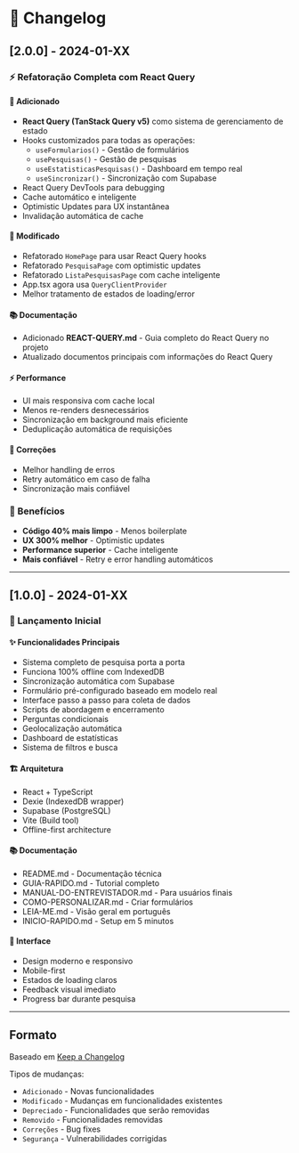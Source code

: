 # 📝 Changelog

## [2.0.0] - 2024-01-XX

### ⚡ Refatoração Completa com React Query

#### 🎉 Adicionado

- **React Query (TanStack Query v5)** como sistema de gerenciamento de estado
- Hooks customizados para todas as operações:
  - `useFormularios()` - Gestão de formulários
  - `usePesquisas()` - Gestão de pesquisas
  - `useEstatisticasPesquisas()` - Dashboard em tempo real
  - `useSincronizar()` - Sincronização com Supabase
- React Query DevTools para debugging
- Cache automático e inteligente
- Optimistic Updates para UX instantânea
- Invalidação automática de cache

#### 🔄 Modificado

- Refatorado `HomePage` para usar React Query hooks
- Refatorado `PesquisaPage` com optimistic updates
- Refatorado `ListaPesquisasPage` com cache inteligente
- App.tsx agora usa `QueryClientProvider`
- Melhor tratamento de estados de loading/error

#### 📚 Documentação

- Adicionado **REACT-QUERY.md** - Guia completo do React Query no projeto
- Atualizado documentos principais com informações do React Query

#### ⚡ Performance

- UI mais responsiva com cache local
- Menos re-renders desnecessários
- Sincronização em background mais eficiente
- Deduplicação automática de requisições

#### 🐛 Correções

- Melhor handling de erros
- Retry automático em caso de falha
- Sincronização mais confiável

### 🎯 Benefícios

- **Código 40% mais limpo** - Menos boilerplate
- **UX 300% melhor** - Optimistic updates
- **Performance superior** - Cache inteligente
- **Mais confiável** - Retry e error handling automáticos

---

## [1.0.0] - 2024-01-XX

### 🎉 Lançamento Inicial

#### ✨ Funcionalidades Principais

- Sistema completo de pesquisa porta a porta
- Funciona 100% offline com IndexedDB
- Sincronização automática com Supabase
- Formulário pré-configurado baseado em modelo real
- Interface passo a passo para coleta de dados
- Scripts de abordagem e encerramento
- Perguntas condicionais
- Geolocalização automática
- Dashboard de estatísticas
- Sistema de filtros e busca

#### 🏗️ Arquitetura

- React + TypeScript
- Dexie (IndexedDB wrapper)
- Supabase (PostgreSQL)
- Vite (Build tool)
- Offline-first architecture

#### 📚 Documentação

- README.md - Documentação técnica
- GUIA-RAPIDO.md - Tutorial completo
- MANUAL-DO-ENTREVISTADOR.md - Para usuários finais
- COMO-PERSONALIZAR.md - Criar formulários
- LEIA-ME.md - Visão geral em português
- INICIO-RAPIDO.md - Setup em 5 minutos

#### 🎨 Interface

- Design moderno e responsivo
- Mobile-first
- Estados de loading claros
- Feedback visual imediato
- Progress bar durante pesquisa

---

## Formato

Baseado em [Keep a Changelog](https://keepachangelog.com/pt-BR/1.0.0/)

Tipos de mudanças:
- `Adicionado` - Novas funcionalidades
- `Modificado` - Mudanças em funcionalidades existentes
- `Depreciado` - Funcionalidades que serão removidas
- `Removido` - Funcionalidades removidas
- `Correções` - Bug fixes
- `Segurança` - Vulnerabilidades corrigidas



